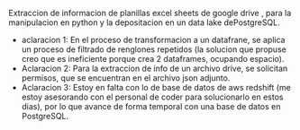 Extraccion de informacion de planillas excel sheets de google drive , para la manipulacion en python y la depositacion en un data  lake dePostgreSQL. 

* aclaracion 1: En el proceso de transformacion a un datafrane, se aplica un proceso de filtrado de renglones repetidos (la solucion que propuse creo que es ineficiente porque crea 2 dataframes, ocupando espacio). 
* Aclaracion 2: Para la extraccion de info de un archivo drive, se solicitan permisos, que se encuentran en el archivo json adjunto.
* Aclaracion 3: Estoy en falta con lo de base de datos de aws redshift (me estoy asesorando con el personal de coder para solucionarlo en estos dias), por lo que avance de forma temporal con una base de datos en PostgreSQL. 

